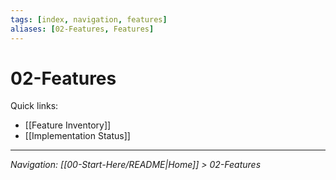 ```yaml
---
tags: [index, navigation, features]
aliases: [02-Features, Features]
---
```


# 02-Features

Quick links:
- [[Feature Inventory]]
- [[Implementation Status]]

---
*Navigation: [[00-Start-Here/README|Home]] > 02-Features*
